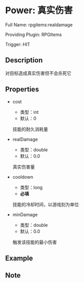 # Power: 真实伤害

<!-- 本文件是通过游戏内 `/rpgitem gen-wiki` 命令生成的。 -->
<!-- 请只在对应的 "beginCustomXXXX" 与 "endCustomXXXX" 间编辑。  -->
<!-- 如果您想修改技能或其属性的描述， -->
<!-- 请修改 "resources/lang/zh_CN.yml" 中对应的项。 -->

Full Name: rpgitems:realdamage

Providing Plugin: RPGItems

Trigger: HIT


<!-- beginCustomHeader -->
<!-- endCustomHeader -->

## Description

对目标造成真实伤害但不会杀死它
<!-- beginCustomDescription -->
<!-- endCustomDescription -->

## Properties

* cost

  * 类型：int
  * 默认：0

  技能的耐久消耗量

* realDamage

  * 类型：double
  * 默认：0.0

  真实伤害量

* cooldown

  * 类型：long
  * **必填**

  技能的冷却时间，以游戏刻为单位

* minDamage

  * 类型：double
  * 默认：0.0

  触发该技能的最小伤害


<!-- beginCustomProperties -->
<!-- endCustomProperties -->

## Example

<!-- beginCustomExample -->
<!-- endCustomExample -->

## Note

<!-- beginCustomNote -->
<!-- endCustomNote -->